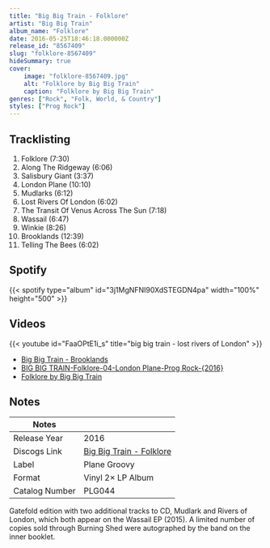 ```yaml
---
title: "Big Big Train - Folklore"
artist: "Big Big Train"
album_name: "Folklore"
date: 2016-05-25T18:46:18.000000Z
release_id: "8567409"
slug: "folklore-8567409"
hideSummary: true
cover:
    image: "folklore-8567409.jpg"
    alt: "Folklore by Big Big Train"
    caption: "Folklore by Big Big Train"
genres: ["Rock", "Folk, World, & Country"]
styles: ["Prog Rock"]
---
```


## Tracklisting
1. Folklore (7:30)
2. Along The Ridgeway (6:06)
3. Salisbury Giant (3:37)
4. London Plane (10:10)
5. Mudlarks (6:12)
6. Lost Rivers Of London (6:02)
7. The Transit Of Venus Across The Sun (7:18)
8. Wassail (6:47)
9. Winkie (8:26)
10. Brooklands (12:39)
11. Telling The Bees (6:02)


## Spotify
{{< spotify type="album" id="3j1MgNFNI90XdSTEGDN4pa" width="100%" height="500" >}}



## Videos
{{< youtube id="FaaOPtE1i_s" title="big big train - lost rivers of London" >}}
- [Big Big Train - Brooklands](https://www.youtube.com/watch?v=sOw-d1jQIl8)
- [BIG BIG TRAIN-Folklore-04-London Plane-Prog Rock-{2016}](https://www.youtube.com/watch?v=O9l-ROlHqg0)
- [Folklore by Big Big Train](https://www.youtube.com/watch?v=0D9YF3e4Gac)

## Notes
| Notes          |             |
| ---------------| ----------- |
| Release Year   | 2016 |
| Discogs Link   | [Big Big Train - Folklore](https://www.discogs.com/release/8567409-Big-Big-Train-Folklore) |
| Label          | Plane Groovy |
| Format         | Vinyl 2× LP Album |
| Catalog Number | PLG044 |

Gatefold edition with two additional tracks to CD, Mudlark and Rivers of London, which both appear on the Wassail EP (2015). A limited number of copies sold through Burning Shed were autographed by the band on the inner booklet.
